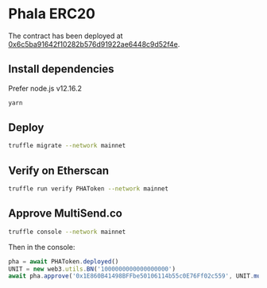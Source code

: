 # Phala ERC20

The contract has been deployed at [0x6c5ba91642f10282b576d91922ae6448c9d52f4e](https://etherscan.io/address/0x6c5ba91642f10282b576d91922ae6448c9d52f4e).

## Install dependencies

Prefer node.js v12.16.2

```bash
yarn
```

## Deploy

```bash
truffle migrate --network mainnet
```

## Verify on Etherscan

```bash
truffle run verify PHAToken --network mainnet
```

## Approve MultiSend.co

```bash
truffle console --network mainnet
```

Then in the console:

```js
pha = await PHAToken.deployed()
UNIT = new web3.utils.BN('1000000000000000000')
await pha.approve('0x1E860B41498BFFbe50106114b55c0E76Ff02c559', UNIT.muln(10000))
```
